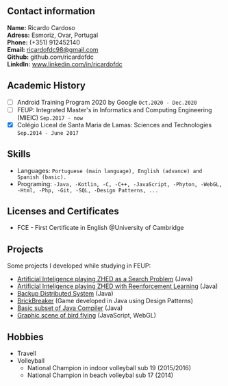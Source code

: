 <!-- # My *Curriculum Vitae* -->

## Contact information

**Name:** Ricardo Cardoso  
**Adress:** Esmoriz, Ovar, Portugal  
**Phone:** (+351) 912452140  
**Email:** ricardofdc98@gmail.com  
**Github:** github.com/ricardofdc  
**LinkdIn:** www.linkedin.com/in/ricardofdc


## Academic History

- [ ] Android Training Program 2020 by Google `Oct.2020 - Dec.2020`
- [ ] FEUP: Integrated Master's in Informatics and Computing Engineering (MIEIC) `Sep.2017 - now`
- [x] Colégio Liceal de Santa Maria de Lamas: Sciences and Technologies `Sep.2014 - June 2017`

<!--
## Professional Experience

- Currently looking for some
-->

## Skills

- Languages: `Portuguese (main language), English (advance) and Spanish (basic).`
- Programing: ` -Java,
                -Kotlin,
                -C,
                -C++,
                -JavaScript,
                -Phyton,
                -WebGL,
                -Html,
                -Php,
                -Git,
                -SQL,
                -Design Patterns,
                ...
                `


## Licenses and Certificates

- FCE - First Certificate in English @University of Cambridge



<!-- ## Awards and honors -->

## Projects

Some projects I developed while studying in FEUP:

- [Artificial Inteligence playing ZHED as a Search Problem](https://github.com/ricardofdc/IART_19-20/tree/master/proj1) (Java)
- [Artificial Inteligence playing ZHED with Reenforcement Learning](https://github.com/ricardofdc/IART_19-20/tree/master/proj2) (Java)
- [Backup Distributed System](https://github.com/ricardofdc/SDIS_19-20/tree/master/projeto1) (Java)
- [BrickBreaker](https://github.com/ricardofdc/LPOO_19-20) (Game developed in Java using Design Patterns)
- [Basic subset of Java Compiler](https://github.com/ricardofdc/COMP_19-20) (Java)
- [Graphic scene of bird flying](https://github.com/ricardofdc/CGRA_18-19/tree/master/projB) (JavaScript, WebGL)

## Hobbies

- Travell
- Volleyball
    - National Champion in indoor volleyball sub 19 (2015/2016)
    - National Champion in beach volleybal sub 17 (2014)


